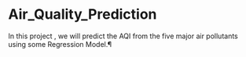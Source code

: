 # Air_Quality_Prediction
In this project , we will predict the AQI from the five major air pollutants using some Regression Model.¶
